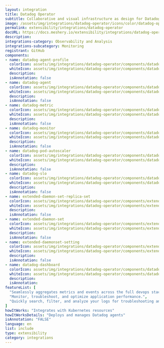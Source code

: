 ```yaml
---
layout: integration
title: Datadog Operator
subtitle: Collaborative and visual infrastructure as design for Datadog Operator
image: /assets/img/integrations/datadog-operator/icons/color/datadog-operator-color.svg
permalink: extensibility/integrations/datadog-operator
docURL: https://docs.meshery.io/extensibility/integrations/datadog-operator
description: 
integrations-category: Observability and Analysis
integrations-subcategory: Monitoring
registrant: GitHub
components: 
- name: datadog-agent-profile
  colorIcon: assets/img/integrations/datadog-operator/components/datadog-agent-profile/icons/color/datadog-agent-profile-color.svg
  whiteIcon: assets/img/integrations/datadog-operator/components/datadog-agent-profile/icons/white/datadog-agent-profile-white.svg
  description: 
  isAnnotation: false
- name: datadog-agent
  colorIcon: assets/img/integrations/datadog-operator/components/datadog-agent/icons/color/datadog-agent-color.svg
  whiteIcon: assets/img/integrations/datadog-operator/components/datadog-agent/icons/white/datadog-agent-white.svg
  description: 
  isAnnotation: false
- name: datadog-metric
  colorIcon: assets/img/integrations/datadog-operator/components/datadog-metric/icons/color/datadog-metric-color.svg
  whiteIcon: assets/img/integrations/datadog-operator/components/datadog-metric/icons/white/datadog-metric-white.svg
  description: 
  isAnnotation: false
- name: datadog-monitor
  colorIcon: assets/img/integrations/datadog-operator/components/datadog-monitor/icons/color/datadog-monitor-color.svg
  whiteIcon: assets/img/integrations/datadog-operator/components/datadog-monitor/icons/white/datadog-monitor-white.svg
  description: 
  isAnnotation: false
- name: datadog-pod-autoscaler
  colorIcon: assets/img/integrations/datadog-operator/components/datadog-pod-autoscaler/icons/color/datadog-pod-autoscaler-color.svg
  whiteIcon: assets/img/integrations/datadog-operator/components/datadog-pod-autoscaler/icons/white/datadog-pod-autoscaler-white.svg
  description: 
  isAnnotation: false
- name: datadog-slo
  colorIcon: assets/img/integrations/datadog-operator/components/datadog-slo/icons/color/datadog-slo-color.svg
  whiteIcon: assets/img/integrations/datadog-operator/components/datadog-slo/icons/white/datadog-slo-white.svg
  description: 
  isAnnotation: false
- name: extended-daemon-set-replica-set
  colorIcon: assets/img/integrations/datadog-operator/components/extended-daemon-set-replica-set/icons/color/extended-daemon-set-replica-set-color.svg
  whiteIcon: assets/img/integrations/datadog-operator/components/extended-daemon-set-replica-set/icons/white/extended-daemon-set-replica-set-white.svg
  description: 
  isAnnotation: false
- name: extended-daemon-set
  colorIcon: assets/img/integrations/datadog-operator/components/extended-daemon-set/icons/color/extended-daemon-set-color.svg
  whiteIcon: assets/img/integrations/datadog-operator/components/extended-daemon-set/icons/white/extended-daemon-set-white.svg
  description: 
  isAnnotation: false
- name: extended-daemonset-setting
  colorIcon: assets/img/integrations/datadog-operator/components/extended-daemonset-setting/icons/color/extended-daemonset-setting-color.svg
  whiteIcon: assets/img/integrations/datadog-operator/components/extended-daemonset-setting/icons/white/extended-daemonset-setting-white.svg
  description: 
  isAnnotation: false
- name: datadog-dashboard
  colorIcon: assets/img/integrations/datadog-operator/components/datadog-dashboard/icons/color/datadog-dashboard-color.svg
  whiteIcon: assets/img/integrations/datadog-operator/components/datadog-dashboard/icons/white/datadog-dashboard-white.svg
  description: 
  isAnnotation: 
featureList: [
  "Seamlessly aggregates metrics and events across the full devops stack.",
  "Monitor, troubleshoot, and optimize application performance.",
  "Quickly search, filter, and analyze your logs for troubleshooting and open-ended exploration of your data."
]
howItWorks: "Integrates with Kubernetes resources"
howItWorksDetails: "Deploys and manages Datadog agents"
isAnnotation: "FALSE"
language: en
list: include
type: extensibility
category: integrations
---
```

